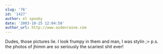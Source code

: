 ```yaml
---
slug: '76'
id: '1427'
author: el spooky
date: '2003-10-25 12:04:58'
author_url: http://www.aidenraine.com
---
```

Dudes, those pictures lie. I look frumpy in them and man, I was stylin ;&gt; p.s. the photos of jhimm are so seriously the scariest shit ever!
